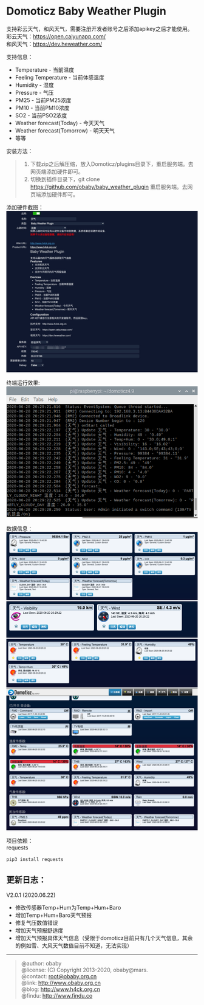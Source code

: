 Domoticz Baby Weather Plugin
====

支持彩云天气，和风天气，需要注册开发者账号之后添加apikey之后才能使用。  
彩云天气：https://open.caiyunapp.com/  
和风天气：https://dev.heweather.com/  

支持信息：  
- Temperature - 当前温度
- Feeling Temperature - 当前体感温度
- Humidity - 湿度
- Pressure - 气压
- PM25 - 当前PM25浓度
- PM10 - 当前PM10浓度
- SO2 - 当前PSO2浓度
- Weather forecast(Today) - 今天天气
- Weather forecast(Tomorrow) - 明天天气
- 等等  

安装方法：
> 1. 下载zip之后解压缩，放入Domoticz/plugins目录下，重启服务端。去网页端添加硬件即可。  
> 2. 切换到插件目录下，git clone https://github.com/obaby/baby_weather_plugin 重启服务端。去网页端添加硬件即可。  

添加硬件截图：  
![device](screenshot/device.jpg)  

终端运行效果:  
![console](screenshot/console.png)  

数据信息：  
![weather](screenshot/weather.png)  
![wind](screenshot/wind.png)  
![temp](screenshot/temp.png)  
![home](screenshot/home.png)  

项目依赖：  
requests
```bash
pip3 install requests
```

更新日志：  
-----
V2.0.1 (2020.06.22)
- 修改传感器Temp+Hum为Temp+Hum+Baro
- 增加Temp+Hum+Baro天气预报
- 修复气压数值错误
- 增加天气预报舒适度
- 增加天气预报具体天气信息（受限于domoticz目前只有几个天气信息，其余的例如雪、大风天气数值目前不知道，无法实现）

-----
> @author: obaby  
> @license: (C) Copyright 2013-2020, obaby@mars.  
> @contact: root@obaby.org.cn  
> @link: http://www.obaby.org.cn  
> @blog: http://www.h4ck.org.cn  
> @findu: http://www.findu.co  